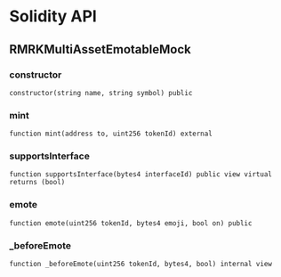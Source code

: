 # Solidity API

## RMRKMultiAssetEmotableMock

### constructor

```solidity
constructor(string name, string symbol) public
```

### mint

```solidity
function mint(address to, uint256 tokenId) external
```

### supportsInterface

```solidity
function supportsInterface(bytes4 interfaceId) public view virtual returns (bool)
```

### emote

```solidity
function emote(uint256 tokenId, bytes4 emoji, bool on) public
```

### _beforeEmote

```solidity
function _beforeEmote(uint256 tokenId, bytes4, bool) internal view
```

